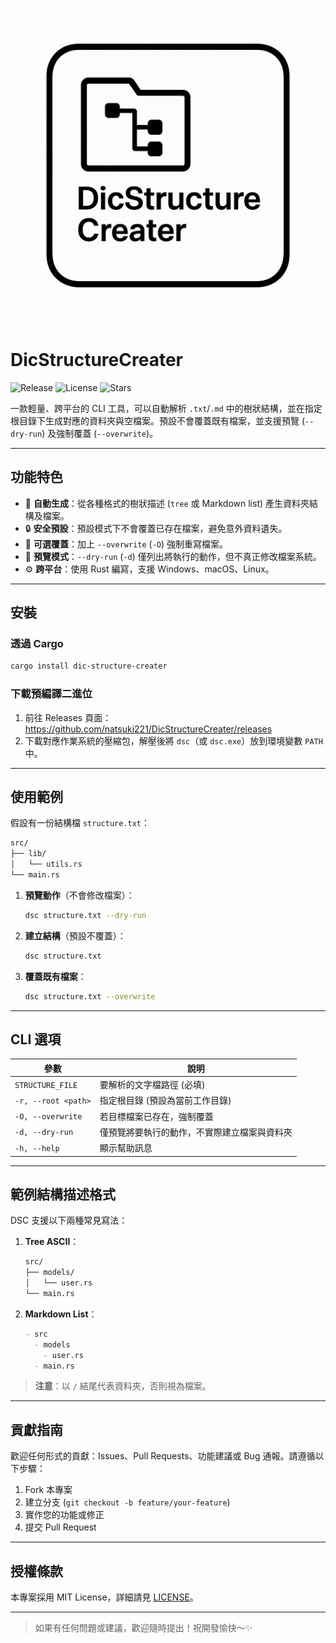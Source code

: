 ![Logo](/docs/logo.png)

# DicStructureCreater

![Release](https://img.shields.io/github/v/release/natsuki221/DicStructureCreater)
![License](https://img.shields.io/badge/license-MIT-blue)
![Stars](https://img.shields.io/github/stars/natsuki221/DicStructureCreater)

一款輕量、跨平台的 CLI 工具，可以自動解析 `.txt`/`.md` 中的樹狀結構，並在指定根目錄下生成對應的資料夾與空檔案。預設不會覆蓋既有檔案，並支援預覽 (`--dry-run`) 及強制覆蓋 (`--overwrite`)。

---

## 功能特色

- 📁 **自動生成**：從各種格式的樹狀描述 (`tree` 或 Markdown list) 產生資料夾結構及檔案。
- 🔒 **安全預設**：預設模式下不會覆蓋已存在檔案，避免意外資料遺失。
- 🔄 **可選覆蓋**：加上 `--overwrite` (`-O`) 強制重寫檔案。
- 👀 **預覽模式**：`--dry-run` (`-d`) 僅列出將執行的動作，但不真正修改檔案系統。
- ⚙️ **跨平台**：使用 Rust 編寫，支援 Windows、macOS、Linux。

---

## 安裝

### 透過 Cargo
```bash
cargo install dic-structure-creater
```

### 下載預編譯二進位
1. 前往 Releases 頁面：
   https://github.com/natsuki221/DicStructureCreater/releases
2. 下載對應作業系統的壓縮包，解壓後將 `dsc`（或 `dsc.exe`）放到環境變數 `PATH` 中。

---

## 使用範例

假設有一份結構檔 `structure.txt`：

```txt
src/
├── lib/
│   └── utils.rs
└── main.rs
```

1. **預覽動作**（不會修改檔案）：
   ```bash
   dsc structure.txt --dry-run
   ```

2. **建立結構**（預設不覆蓋）：
   ```bash
   dsc structure.txt
   ```

3. **覆蓋既有檔案**：
   ```bash
   dsc structure.txt --overwrite
   ```

---

## CLI 選項

| 參數                       | 說明                                                |
|---------------------------|---------------------------------------------------|
| `STRUCTURE_FILE`          | 要解析的文字檔路徑 (必填)                           |
| `-r, --root <path>`       | 指定根目錄 (預設為當前工作目錄)                    |
| `-O, --overwrite`         | 若目標檔案已存在，強制覆蓋                         |
| `-d, --dry-run`           | 僅預覽將要執行的動作，不實際建立檔案與資料夾       |
| `-h, --help`              | 顯示幫助訊息                                       |

---

## 範例結構描述格式

DSC 支援以下兩種常見寫法：

1. **Tree ASCII**：
   ```txt
   src/
   ├── models/
   │   └── user.rs
   └── main.rs
   ```

2. **Markdown List**：
   ```md
   - src
     - models
       - user.rs
     - main.rs
   ```

> **注意**：以 `/` 結尾代表資料夾，否則視為檔案。

---

## 貢獻指南

歡迎任何形式的貢獻：Issues、Pull Requests、功能建議或 Bug 通報。請遵循以下步驟：

1. Fork 本專案
2. 建立分支 (`git checkout -b feature/your-feature`)
3. 實作您的功能或修正
4. 提交 Pull Request

---

## 授權條款

本專案採用 MIT License，詳細請見 [LICENSE](LICENSE)。

---

> 如果有任何問題或建議，歡迎隨時提出！祝開發愉快～✨

